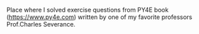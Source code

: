 Place where I solved exercise questions from PY4E book (https://www.py4e.com) written by one of my favorite professors Prof.Charles Severance. 
